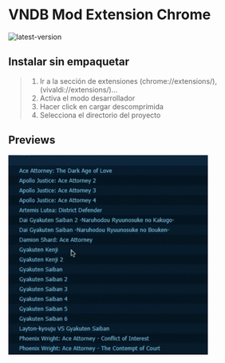 # VNDB Mod Extension Chrome

![latest-version](https://img.shields.io/badge/Latest%20Version-0.2.2-brightgreen.svg)

## Instalar sin empaquetar

> 1. Ir a la sección de extensiones (chrome://extensions/), (vivaldi://extensions/)...
> 2. Activa el modo desarrollador
> 3. Hacer click en cargar descomprimida
> 4. Selecciona el directorio del proyecto

## Previews

![preview 1](./preview_1.gif)
